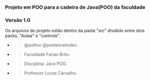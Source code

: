 ### Projeto em POO para a cadeira de Java(POO) da faculdade
### Versão 1.0

Os arquivos do projeto estão dentro da pasta "src" dividido entre dois packs, "Aulaa" e "controle".

- > @author @pontesnetodev.
- > Faculdade Farias Brito.

- > Disciplina: Java POO.

- > Professor Lucas Carvalho.
